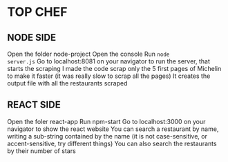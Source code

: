# TOP CHEF

## NODE SIDE
Open the folder node-project
Open the console
Run <code>node server.js</code>
Go to localhost:8081 on your navigator to run the server, that starts the scraping
I made the code scrap only the 5 first pages of Michelin to make it faster (it was really slow to scrap all the pages)
It creates the output file with all the restaurants scraped

## REACT SIDE
Open the foler react-app
Run npm-start
Go to localhost:3000 on your navigator to show the react website
You can search a restaurant by name, writing a sub-string contained by the name (it is not case-sensitive, or accent-sensitive, try different things)
You can also search the restaurants by their number of stars
